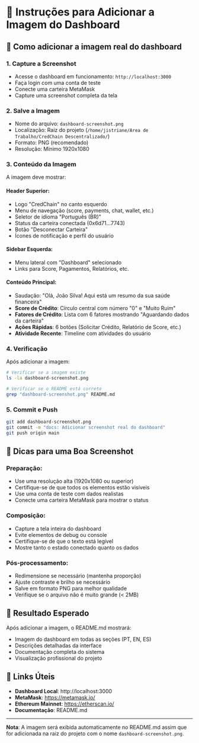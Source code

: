 # 📸 Instruções para Adicionar a Imagem do Dashboard

## 🎯 Como adicionar a imagem real do dashboard

### 1. **Capture a Screenshot**
- Acesse o dashboard em funcionamento: `http://localhost:3000`
- Faça login com uma conta de teste
- Conecte uma carteira MetaMask
- Capture uma screenshot completa da tela

### 2. **Salve a Imagem**
- Nome do arquivo: `dashboard-screenshot.png`
- Localização: Raiz do projeto (`/home/jistriane/Area de Trabalho/CredChain Descentralizado/`)
- Formato: PNG (recomendado)
- Resolução: Mínimo 1920x1080

### 3. **Conteúdo da Imagem**
A imagem deve mostrar:

#### **Header Superior:**
- Logo "CredChain" no canto esquerdo
- Menu de navegação (score, payments, chat, wallet, etc.)
- Seletor de idioma "Português (BR)"
- Status da carteira conectada (0x6d71...7743)
- Botão "Desconectar Carteira"
- Ícones de notificação e perfil do usuário

#### **Sidebar Esquerda:**
- Menu lateral com "Dashboard" selecionado
- Links para Score, Pagamentos, Relatórios, etc.

#### **Conteúdo Principal:**
- Saudação: "Olá, João Silva! Aqui está um resumo da sua saúde financeira"
- **Score de Crédito**: Círculo central com número "0" e "Muito Ruim"
- **Fatores de Crédito**: Lista com 6 fatores mostrando "Aguardando dados da carteira"
- **Ações Rápidas**: 6 botões (Solicitar Crédito, Relatório de Score, etc.)
- **Atividade Recente**: Timeline com atividades do usuário

### 4. **Verificação**
Após adicionar a imagem:
```bash
# Verificar se a imagem existe
ls -la dashboard-screenshot.png

# Verificar se o README está correto
grep "dashboard-screenshot.png" README.md
```

### 5. **Commit e Push**
```bash
git add dashboard-screenshot.png
git commit -m "docs: Adicionar screenshot real do dashboard"
git push origin main
```

## 🎨 Dicas para uma Boa Screenshot

### **Preparação:**
- Use uma resolução alta (1920x1080 ou superior)
- Certifique-se de que todos os elementos estão visíveis
- Use uma conta de teste com dados realistas
- Conecte uma carteira MetaMask para mostrar o status

### **Composição:**
- Capture a tela inteira do dashboard
- Evite elementos de debug ou console
- Certifique-se de que o texto está legível
- Mostre tanto o estado conectado quanto os dados

### **Pós-processamento:**
- Redimensione se necessário (mantenha proporção)
- Ajuste contraste e brilho se necessário
- Salve em formato PNG para melhor qualidade
- Verifique se o arquivo não é muito grande (< 2MB)

## 📱 Resultado Esperado

Após adicionar a imagem, o README.md mostrará:
- Imagem do dashboard em todas as seções (PT, EN, ES)
- Descrições detalhadas da interface
- Documentação completa do sistema
- Visualização profissional do projeto

## 🔗 Links Úteis

- **Dashboard Local**: http://localhost:3000
- **MetaMask**: https://metamask.io/
- **Ethereum Mainnet**: https://etherscan.io/
- **Documentação**: README.md

---

**Nota**: A imagem será exibida automaticamente no README.md assim que for adicionada na raiz do projeto com o nome `dashboard-screenshot.png`.
